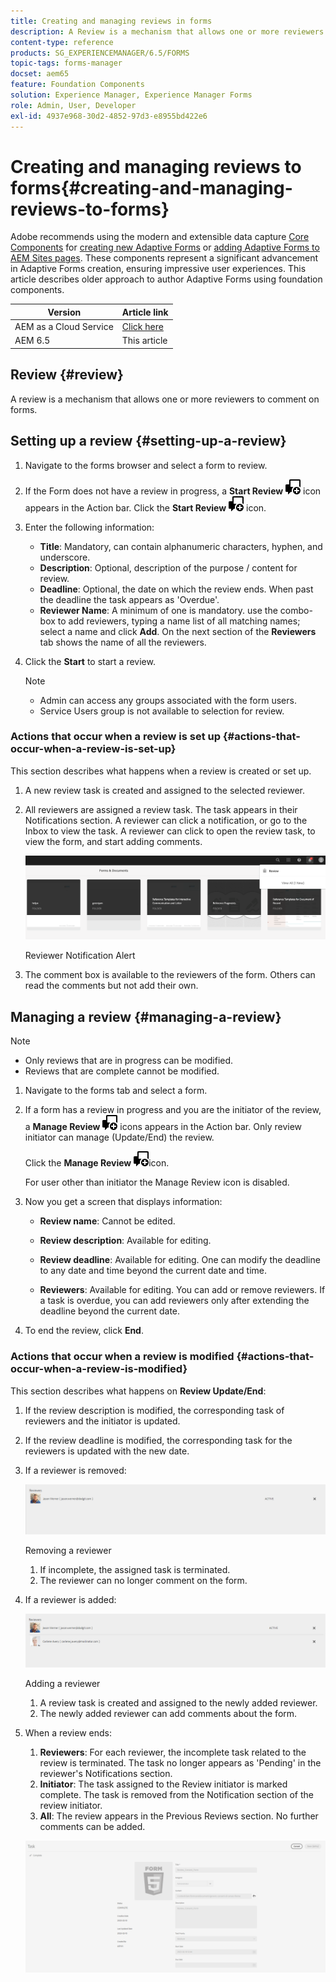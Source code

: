 ```yaml
---
title: Creating and managing reviews in forms
description: A Review is a mechanism that allows one or more reviewers to comment on a form.
content-type: reference
products: SG_EXPERIENCEMANAGER/6.5/FORMS
topic-tags: forms-manager
docset: aem65
feature: Foundation Components
solution: Experience Manager, Experience Manager Forms
role: Admin, User, Developer
exl-id: 4937e968-30d2-4852-97d3-e8955bd422e6
---
```

# Creating and managing reviews to forms{#creating-and-managing-reviews-to-forms}

<span class="preview"> Adobe recommends using the modern and extensible data capture [Core Components](https://experienceleague.adobe.com/docs/experience-manager-core-components/using/adaptive-forms/introduction.html) for [creating new Adaptive Forms](/help/forms/using/create-an-adaptive-form-core-components.md) or [adding Adaptive Forms to AEM Sites pages](/help/forms/using/create-or-add-an-adaptive-form-to-aem-sites-page.md). These components represent a significant advancement in Adaptive Forms creation, ensuring impressive user experiences. This article describes older approach to author Adaptive Forms using foundation components. </span>

| Version | Article link |
| -------- | ---------------------------- |
| AEM as a Cloud Service |    [Click here](https://experienceleague.adobe.com/docs/experience-manager-cloud-service/content/forms/adaptive-forms-authoring/authoring-adaptive-forms-foundation-components/create-reviews-forms.html)                  |
| AEM 6.5     | This article         |

## Review {#review}

A review is a mechanism that allows one or more reviewers to comment on forms.

## Setting up a review {#setting-up-a-review}

1.  Navigate to the forms browser and select a form to review.
1.  If the Form does not have a review in progress, a **Start Review** ![aem6forms_review_chat_comment](assets/aem6forms_review_chat_comment.png) icon appears in the Action bar. Click the **Start Review** ![aem6forms_review_chat_comment](assets/aem6forms_review_chat_comment.png) icon.
1.  Enter the following information:

    * **Title**: Mandatory, can contain alphanumeric characters, hyphen, and underscore.
    * **Description**: Optional, description of the purpose / content for review.
    * **Deadline**: Optional, the date on which the review ends. When past the deadline the task appears as 'Overdue'.
    * **Reviewer Name**: A minimum of one is mandatory. use the combo-box to add reviewers, typing a name list of all matching names; select a name and click **Add**. On the next section of the **Reviewers** tab shows the name of all the reviewers.

1.  Click the **Start** to start a review.

    >[!NOTE]
    >
    >* Admin can access any groups associated with the form users.
    >* Service Users group is not available to selection for review.

### Actions that occur when a review is set up {#actions-that-occur-when-a-review-is-set-up}

This section describes what happens when a review is created or set up.

1. A new review task is created and assigned to the selected reviewer. 
1. All reviewers are assigned a review task. The task appears in their Notifications section. A reviewer can click a notification, or go to the Inbox to view the task. A reviewer can click to open the review task, to view the form, and start adding comments.

   ![Reviewer Notification Alert](assets/review-notification-img.png)

   Reviewer Notification Alert

1. The comment box is available to the reviewers of the form. Others can read the comments but not add their own.

## Managing a review {#managing-a-review}

>[!NOTE]
>
>* Only reviews that are in progress can be modified. 
>* Reviews that are complete cannot be modified.

1. Navigate to the forms tab and select a form. 

1. If a form has a review in progress and you are the initiator of the review, a **Manage Review** ![aem6forms_review_chat_comment](assets/aem6forms_review_chat_comment.png) icons appears in the Action bar. Only review initiator can manage (Update/End) the review.

   Click the **Manage Review** ![aem6forms_review_chat_comment](assets/aem6forms_review_chat_comment.png)icon.

   For user other than initiator the Manage Review icon is disabled. 

1. Now you get a screen that displays information:

    * **Review name**: Cannot be edited.  
    
    * **Review description**: Available for editing.  
    
    * **Review deadline**: Available for editing. One can modify the deadline to any date and time beyond the current date and time.  
    
    * **Reviewers**: Available for editing. You can add or remove reviewers. If a task is overdue, you can add reviewers only after extending the deadline beyond the current date.

1. To end the review, click **End**.

### Actions that occur when a review is modified {#actions-that-occur-when-a-review-is-modified}

This section describes what happens on **Review Update/End**:

1. If the review description is modified, the corresponding task of reviewers and the initiator is updated.
1. If the review deadline is modified, the corresponding task for the reviewers is updated with the new date.   

1. If a reviewer is removed:

   ![Removing a reviewer](assets/removeduser.png)

   Removing a reviewer

    1. If incomplete, the assigned task is terminated.
    1. The reviewer can no longer comment on the form.

1. If a reviewer is added:

   ![Adding a reviewer](assets/addedreviewer.png)

   Adding a reviewer

    1. A review task is created and assigned to the newly added reviewer.
    1. The newly added reviewer can add comments about the form.

1. When a review ends:

    1. **Reviewers**: For each reviewer, the incomplete task related to the review is terminated. The task no longer appears as 'Pending' in the reviewer's Notifications section.
    1. **Initiator**: The task assigned to the Review initiator is marked complete. The task is removed from the Notification section of the review initiator.
    1. **All**: The review appears in the Previous Reviews section. No further comments can be added.

    ![review complete](assets/review-complete-imgg.png)
